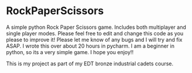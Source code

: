 # RockPaperScissors
A simple python Rock Paper Scissors game. Includes both multiplayer and single player modes.
Please feel free to edit and change this code as you please to improve it!
Please let me know of any bugs and I will try and fix ASAP.
I wrote this over about 20 hours in pycharm. I am a beginner in python, so its a very simple game. I hope you enjoy!!




This is my project as part of my EDT bronze industrial cadets course.
